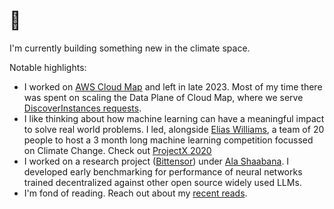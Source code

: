 # 👋

I'm currently building something new in the climate space.

Notable highlights:
- I worked on [AWS Cloud Map](https://aws.amazon.com/cloud-map/) and left in late 2023. Most of my time there was spent on scaling the Data Plane of Cloud Map, where we serve [DiscoverInstances requests](https://docs.aws.amazon.com/cloud-map/latest/api/API_DiscoverInstances.html).
- I like thinking about how machine learning can have a meaningful impact to solve real world problems. I led, alongside [Elias Williams](https://www.linkedin.com/in/elias-williams/), a team of 20 people to host a 3 month long machine learning competition focussed on Climate Change. Check out [ProjectX 2020](https://www.projectx2020.com/)
- I worked on a research project ([Bittensor](https://opentensor.github.io/)) under [Ala Shaabana](https://github.com/shibshib). I developed early benchmarking for performance of neural networks trained decentralized against other open source widely used LLMs.
- I'm fond of reading. Reach out about my [recent reads](https://www.goodreads.com/user/show/158036743-shardul-bansal). 
